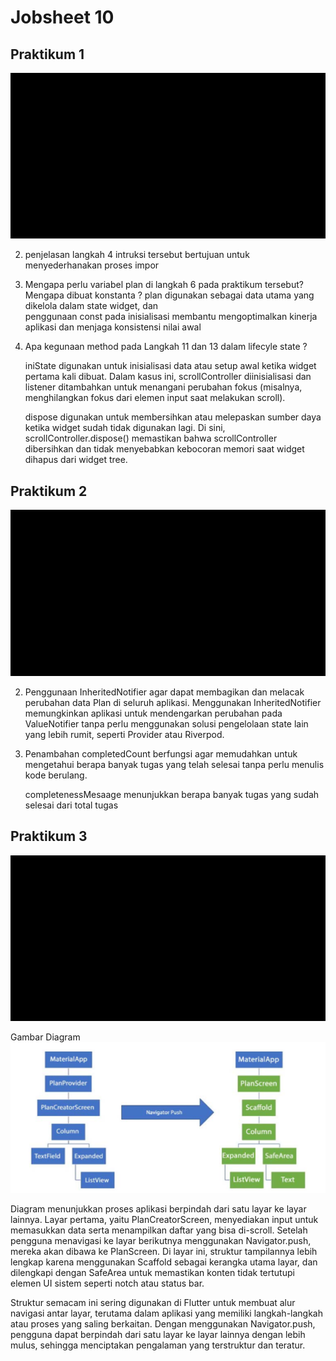 # Jobsheet 10

## Praktikum 1

![Alt text](https://github.com/03Yuma/master_plan/blob/main/GIFT/Praktikum1.gif)

2. penjelasan langkah 4
   intruksi tersebut bertujuan untuk menyederhanakan proses impor
3. Mengapa perlu variabel plan di langkah 6 pada praktikum tersebut? Mengapa dibuat     konstanta ?
   plan digunakan sebagai data utama yang dikelola dalam state widget, dan   
   penggunaan const pada inisialisasi membantu mengoptimalkan kinerja aplikasi dan      menjaga konsistensi nilai awal
5. Apa kegunaan method pada Langkah 11 dan 13 dalam lifecyle state ?

   iniState digunakan untuk inisialisasi data atau setup awal ketika widget           pertama kali dibuat. Dalam kasus ini, scrollController diinisialisasi dan          listener ditambahkan untuk menangani perubahan fokus (misalnya, menghilangkan      fokus dari elemen input saat melakukan scroll).

   dispose digunakan untuk membersihkan atau melepaskan sumber daya ketika widget     sudah tidak digunakan lagi. Di sini, scrollController.dispose() memastikan         bahwa scrollController dibersihkan dan tidak menyebabkan kebocoran memori saat     widget dihapus dari widget tree.

## Praktikum 2
![Alt text](https://github.com/03Yuma/master_plan/blob/main/GIFT/Praktikum2.gif)

2. Penggunaan InheritedNotifier  agar dapat membagikan dan melacak perubahan data     Plan di seluruh aplikasi. Menggunakan InheritedNotifier memungkinkan aplikasi 
   untuk mendengarkan perubahan pada ValueNotifier tanpa perlu menggunakan solusi     pengelolaan state lain yang lebih rumit, seperti Provider atau Riverpod.
   
3. Penambahan completedCount berfungsi agar memudahkan untuk mengetahui berapa        banyak tugas yang telah selesai tanpa perlu menulis kode berulang.

   completenessMesaage menunjukkan berapa banyak tugas yang sudah selesai dari        total tugas

## Praktikum 3
![Alt text](https://github.com/03Yuma/master_plan/blob/main/GIFT/Praktikum3.gif)

Gambar Diagram
![Alt text](https://github.com/03Yuma/master_plan/blob/main/GIFT/P3_SS.png)

Diagram menunjukkan proses aplikasi berpindah dari satu layar ke layar lainnya.
Layar pertama, yaitu PlanCreatorScreen, menyediakan input untuk memasukkan data serta menampilkan daftar yang bisa di-scroll. Setelah pengguna menavigasi ke layar berikutnya menggunakan Navigator.push, mereka akan dibawa ke PlanScreen. Di layar ini, struktur tampilannya lebih lengkap karena menggunakan Scaffold sebagai kerangka utama layar, dan dilengkapi dengan SafeArea untuk memastikan konten tidak tertutupi elemen UI sistem seperti notch atau status bar.

Struktur semacam ini sering digunakan di Flutter untuk membuat alur navigasi antar layar, terutama dalam aplikasi yang memiliki langkah-langkah atau proses yang saling berkaitan. Dengan menggunakan Navigator.push, pengguna dapat berpindah dari satu layar ke layar lainnya dengan lebih mulus, sehingga menciptakan pengalaman yang terstruktur dan teratur.






